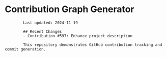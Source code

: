 # Contribution Graph Generator
            
            Last updated: 2024-11-19
            
            ## Recent Changes
            - Contribution #597: Enhance project description
            
            This repository demonstrates GitHub contribution tracking and commit generation.
        